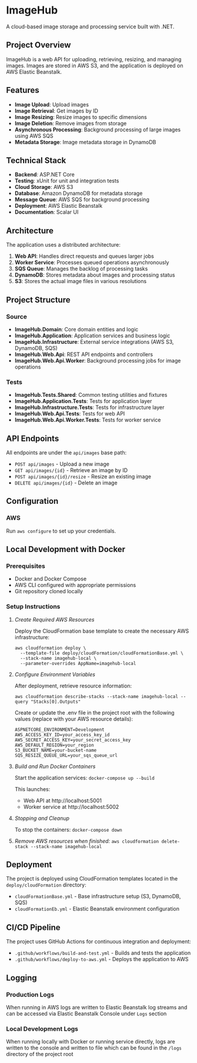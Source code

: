 # ImageHub

A cloud-based image storage and processing service built with .NET.

## Project Overview

ImageHub is a web API for uploading, retrieving, resizing, and managing images. Images are stored in AWS S3, and the application is deployed on AWS Elastic Beanstalk.

## Features

- **Image Upload**: Upload images
- **Image Retrieval**: Get images by ID
- **Image Resizing**: Resize images to specific dimensions
- **Image Deletion**: Remove images from storage
- **Asynchronous Processing**: Background processing of large images using AWS SQS
- **Metadata Storage**: Image metadata storage in DynamoDB

## Technical Stack

- **Backend**: ASP.NET Core
- **Testing**: xUnit for unit and integration tests
- **Cloud Storage**: AWS S3
- **Database**: Amazon DynamoDB for metadata storage
- **Message Queue**: AWS SQS for background processing
- **Deployment**: AWS Elastic Beanstalk
- **Documentation**: Scalar UI

## Architecture

The application uses a distributed architecture:
1. **Web API**: Handles direct requests and queues larger jobs
2. **Worker Service**: Processes queued operations asynchronously
3. **SQS Queue**: Manages the backlog of processing tasks
4. **DynamoDB**: Stores metadata about images and processing status
5. **S3**: Stores the actual image files in various resolutions


## Project Structure

### Source

- **ImageHub.Domain**: Core domain entities and logic
- **ImageHub.Application**: Application services and business logic
- **ImageHub.Infrastructure**: External service integrations (AWS S3, DynamoDB, SQS)
- **ImageHub.Web.Api**: REST API endpoints and controllers
- **ImageHub.Web.Api.Worker**: Background processing jobs for image operations

### Tests

- **ImageHub.Tests.Shared**: Common testing utilities and fixtures
- **ImageHub.Application.Tests**: Tests for application layer
- **ImageHub.Infrastructure.Tests**: Tests for infrastructure layer
- **ImageHub.Web.Api.Tests**: Tests for web API
- **ImageHub.Web.Api.Worker.Tests**: Tests for worker service

## API Endpoints

All endpoints are under the `api/images` base path:

- `POST api/images` - Upload a new image
- `GET api/images/{id}` - Retrieve an image by ID
- `POST api/images/{id}/resize` - Resize an existing image
- `DELETE api/images/{id}` - Delete an image

## Configuration

### AWS

Run `aws configure` to set up your credentials.

## Local Development with Docker

### Prerequisites
- Docker and Docker Compose
- AWS CLI configured with appropriate permissions
- Git repository cloned locally

### Setup Instructions

1. *Create Required AWS Resources*

   Deploy the CloudFormation base template to create the necessary AWS infrastructure:
   ```
   aws cloudformation deploy \
     --template-file deploy/cloudFormation/cloudFormationBase.yml \
     --stack-name imagehub-local \
     --parameter-overrides AppName=imagehub-local
   ```
2. *Configure Environment Variables*

   After deployment, retrieve resource information:
   ```
   aws cloudformation describe-stacks --stack-name imagehub-local --query "Stacks[0].Outputs"
   ```
   
   Create or update the .env file in the project root with the following values (replace with your AWS resource details):
   ```
   ASPNETCORE_ENVIRONMENT=Development
   AWS_ACCESS_KEY_ID=your_access_key_id
   AWS_SECRET_ACCESS_KEY=your_secret_access_key
   AWS_DEFAULT_REGION=your_region
   S3_BUCKET_NAME=your-bucket-name
   SQS_RESIZE_QUEUE_URL=your_sqs_queue_url
   ```
   
3. *Build and Run Docker Containers*

   Start the application services:
   `docker-compose up --build`
   
   This launches:
   - Web API at http://localhost:5001
   - Worker service at http://localhost:5002

4. *Stopping and Cleanup*

   To stop the containers:
   `docker-compose down`

5. *Remove AWS resources when finished:*
   `aws cloudformation delete-stack --stack-name imagehub-local`

## Deployment

The project is deployed using CloudFormation templates located in the `deploy/cloudFormation` directory:
- `cloudFormationBase.yml` - Base infrastructure setup (S3, DynamoDB, SQS)
- `cloudFormationEb.yml` - Elastic Beanstalk environment configuration

## CI/CD Pipeline

The project uses GitHub Actions for continuous integration and deployment:
- `.github/workflows/build-and-test.yml` - Builds and tests the application
- `.github/workflows/deploy-to-aws.yml` - Deploys the application to AWS

## Logging
### Production Logs
When running in AWS logs are written to Elastic Beanstalk log streams and can be accessed via Elastic Beanstalk Console under `Logs` section

### Local Development Logs
When running locally with Docker or running service directly, logs are written to the console and written to file which can be found in the `/logs` directory of the project root